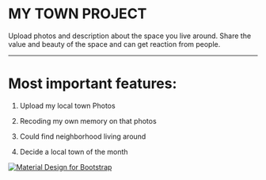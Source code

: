 
# MY TOWN PROJECT

Upload photos and description about the space you live around. Share the value and beauty of the space and can get reaction from people.
________


# Most important features:

1. Upload my local town Photos

2. Recoding my own memory on that photos

3. Could find neighborhood living around

4. Decide a local town of the month 


[![Material Design for Bootstrap](https://mdbootstrap.com/wp-content/uploads/2018/01/product-page.jpg)](https://mdbootstrap.com/freebies/jquery/e-commerce/)



